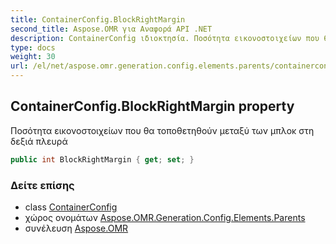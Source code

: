 ```yaml
---
title: ContainerConfig.BlockRightMargin
second_title: Aspose.OMR για Αναφορά API .NET
description: ContainerConfig ιδιοκτησία. Ποσότητα εικονοστοιχείων που θα τοποθετηθούν μεταξύ των μπλοκ στη δεξιά πλευρά
type: docs
weight: 30
url: /el/net/aspose.omr.generation.config.elements.parents/containerconfig/blockrightmargin/
---
```

## ContainerConfig.BlockRightMargin property

Ποσότητα εικονοστοιχείων που θα τοποθετηθούν μεταξύ των μπλοκ στη δεξιά πλευρά

```csharp
public int BlockRightMargin { get; set; }
```

### Δείτε επίσης

* class [ContainerConfig](../)
* χώρος ονομάτων [Aspose.OMR.Generation.Config.Elements.Parents](../../containerconfig/)
* συνέλευση [Aspose.OMR](../../../)


